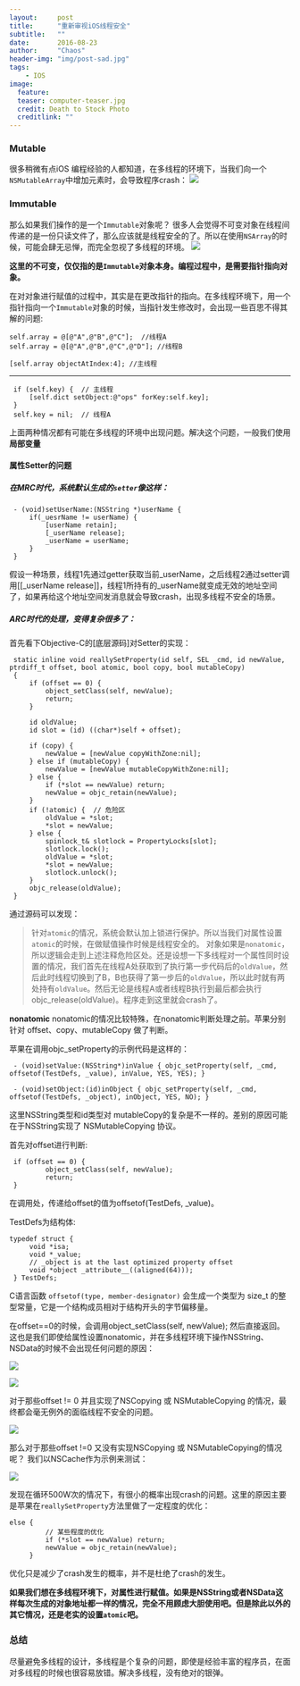 ```yaml
---
layout:     post
title:      "重新审视iOS线程安全"
subtitle:   ""
date:       2016-08-23
author:     "Chaos"
header-img: "img/post-sad.jpg"
tags:
    - IOS
image:
  feature: 
  teaser: computer-teaser.jpg
  credit: Death to Stock Photo
  creditlink: ""
---
```



### Mutable
很多稍微有点iOS 编程经验的人都知道，在多线程的环境下，当我们向一个`NSMutableArray`中增加元素时，会导致程序crash：
![](http://s2.mogucdn.com/p2/170330/1_3j0d7ib65gd27blbh9a5ig61ejhi4_984x146.png)
### Immutable
那么如果我们操作的是一个`Immutable`对象呢？ 很多人会觉得不可变对象在线程间传递的是一份只读文件了，那么应该就是线程安全的了。所以在使用`NSArray`的时候，可能会肆无忌惮，而完全忽视了多线程的环境。
![](http://s2.mogucdn.com/p2/170330/1_05a6i8gi198862a0j1ea116k77f7k_410x427.png)

**这里的不可变，仅仅指的是`Immutable`对象本身。编程过程中，是需要指针指向对象。**

在对对象进行赋值的过程中，其实是在更改指针的指向。在多线程环境下，用一个指针指向一个`Immutable`对象的时候，当指针发生修改时，会出现一些百思不得其解的问题:

```
self.array = @[@"A",@"B",@"C"];  //线程A
self.array = @[@"A",@"B",@"C",@"D"]; //线程B

[self.array objectAtIndex:4]; //主线程
```

*****
```
 if (self.key) {  // 主线程
     [self.dict setObject:@"ops" forKey:self.key];  
 }
 self.key = nil;  // 线程A
```



上面两种情况都有可能在多线程的环境中出现问题。解决这个问题，一般我们使用**局部变量**

#### 属性Setter的问题
##### 在MRC时代，系统默认生成的`setter`像这样：
```
 - (void)setUserName:(NSString *)userName {
     if(_uesrName != userName) {
         [userName retain];
         [_userName release];
         _userName = userName;
     }
 }
```

假设一种场景，线程1先通过getter获取当前\_userName，之后线程2通过setter调用[[\_userName release]]，线程1所持有的\_userName就变成无效的地址空间了，如果再给这个地址空间发消息就会导致crash，出现多线程不安全的场景。

##### ARC时代的处理，变得复杂很多了：
首先看下Objective-C的[底层源码]对Setter的实现：

```
 static inline void reallySetProperty(id self, SEL _cmd, id newValue, ptrdiff_t offset, bool atomic, bool copy, bool mutableCopy)
 {
     if (offset == 0) {
         object_setClass(self, newValue);
         return;
     }

     id oldValue;
     id slot = (id) ((char*)self + offset);
     
     if (copy) {
         newValue = [newValue copyWithZone:nil];
     } else if (mutableCopy) {
         newValue = [newValue mutableCopyWithZone:nil];
     } else {
         if (*slot == newValue) return;
         newValue = objc_retain(newValue);
     }
     if (!atomic) {  // 危险区
         oldValue = *slot;
         *slot = newValue;
     } else {
         spinlock_t& slotlock = PropertyLocks[slot];
         slotlock.lock();
         oldValue = *slot;
         *slot = newValue;        
         slotlock.unlock();
     }
     objc_release(oldValue);
 }
```



通过源码可以发现：

> 针对`atomic`的情况，系统会默认加上锁进行保护。所以当我们对属性设置`atomic`的时候，在做赋值操作时候是线程安全的。
> 对象如果是`nonatomic`，所以逻辑会走到上述注释危险区处。还是设想一下多线程对一个属性同时设置的情况，我们首先在线程A处获取到了执行第一步代码后的`oldValue`，然后此时线程切换到了B，B也获得了第一步后的`oldValue`，所以此时就有两处持有`oldValue`。然后无论是线程A或者线程B执行到最后都会执行objc\_release(oldValue)。程序走到这里就会crash了。


**nonatomic**
nonatomic的情况比较特殊，在nonatomic判断处理之前。苹果分别针对 offset、copy、mutableCopy 做了判断。

苹果在调用objc\_setProperty的示例代码是这样的：


```
 - (void)setValue:(NSString*)inValue { objc_setProperty(self, _cmd, offsetof(TestDefs, _value), inValue, YES, YES); }

 - (void)setObject:(id)inObject { objc_setProperty(self, _cmd, offsetof(TestDefs, _object), inObject, YES, NO); }
```



这里NSString类型和id类型对 mutableCopy的复杂是不一样的。差别的原因可能在于NSString实现了 NSMutableCopying 协议。

首先对offset进行判断:

```
 if (offset == 0) {
         object_setClass(self, newValue);
         return;
 }
```

在调用处，传递给offset的值为offsetof(TestDefs, \_value)。

TestDefs为结构体:

```
typedef struct {  
     void *isa;
     void *_value;
     // _object is at the last optimized property offset
     void *object _attribute__((aligned(64)));
 } TestDefs;
```

C语言函数 `offsetof(type, member-designator)` 会生成一个类型为 size\_t 的整型常量，它是一个结构成员相对于结构开头的字节偏移量。

在offset==0的时候，会调用object\_setClass(self, newValue); 然后直接返回。这也是我们即使给属性设置nonatomic，并在多线程环境下操作NSString、NSData的时候不会出现任何问题的原因：

![](http://s2.mogucdn.com/p2/170330/1_597f6g4bkhh71j2k536f56ijfe5gc_1031x146.png)

![](http://s2.mogucdn.com/p2/170330/1_78d81kfe91h41827h0a645kha98l9_383x403.png)

对于那些offset != 0 并且实现了NSCopying 或 NSMutableCopying 的情况，最终都会毫无例外的面临线程不安全的问题。

![](http://s2.mogucdn.com/p2/170330/1_550288ed1bk229e14gkcdigl99l8d_976x154.png)

那么对于那些offset !=0 又没有实现NSCopying 或 NSMutableCopying的情况呢？
我们以NSCache作为示例来测试：

![](http://s2.mogucdn.com/p2/170330/1_2gl5fhac00e6ajd4ehhik73f8b72f_1013x119.png)

发现在循环500W次的情况下，有很小的概率出现crash的问题。这里的原因主要是苹果在`reallySetProperty`方法里做了一定程度的优化：

```
else {
         // 某些程度的优化
         if (*slot == newValue) return;
         newValue = objc_retain(newValue);
     }
```


优化只是减少了crash发生的概率，并不是杜绝了crash的发生。

**如果我们想在多线程环境下，对属性进行赋值。如果是NSString或者NSData这样每次生成的对象地址都一样的情况，完全不用顾虑大胆使用吧。但是除此以外的其它情况，还是老实的设置`atomic`吧。**


### 总结
尽量避免多线程的设计，多线程是个复杂的问题，即使是经验丰富的程序员，在面对多线程的时候也很容易放错。解决多线程，没有绝对的银弹。































